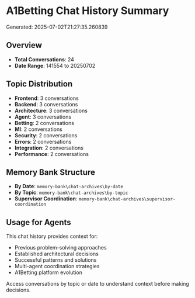 # A1Betting Chat History Summary

Generated: 2025-07-02T21:27:35.260839

## Overview
- **Total Conversations**: 24
- **Date Range**: 141554 to 20250702

## Topic Distribution
- **Frontend**: 3 conversations
- **Backend**: 3 conversations
- **Architecture**: 3 conversations
- **Agent**: 3 conversations
- **Betting**: 2 conversations
- **Ml**: 2 conversations
- **Security**: 2 conversations
- **Errors**: 2 conversations
- **Integration**: 2 conversations
- **Performance**: 2 conversations

## Memory Bank Structure
- **By Date**: `memory-bank\chat-archives\by-date`
- **By Topic**: `memory-bank\chat-archives\by-topic`
- **Supervisor Coordination**: `memory-bank\chat-archives\supervisor-coordination`

## Usage for Agents
This chat history provides context for:
- Previous problem-solving approaches
- Established architectural decisions
- Successful patterns and solutions
- Multi-agent coordination strategies
- A1Betting platform evolution

Access conversations by topic or date to understand context before making decisions.
